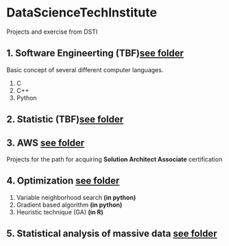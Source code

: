 # DataScienceTechInstitute
Projects and exercise from DSTI

## 1. Software Engineerting (TBF)[see folder](https://github.com/Yuhsuant1994/DataScienceTechInstitute/tree/master/SoftwareEngineering)

Basic concept of several different computer languages.

1. C
2. C++
3. Python 

## 2. Statistic (TBF)[see folder](https://github.com/Yuhsuant1994/DataScienceTechInstitute/tree/master/Statistic)

## 3. AWS [see folder](https://github.com/Yuhsuant1994/DataScienceTechInstitute/tree/master/AWS)

Projects for the path for acquiring **Solution Architect Associate** certification

## 4. Optimization [see folder](https://github.com/Yuhsuant1994/DataScienceTechInstitute/tree/master/Optimization)

1. Variable neighborhood search **(in python)**
2. Gradient based algorithm **(in python)**
3. Heuristic technique (GA) **(in R)**

## 5. Statistical analysis of massive data [see folder](https://github.com/Yuhsuant1994/DataScienceTechInstitute/tree/master/Statistical%20analysis%20of%20massive%20data)

